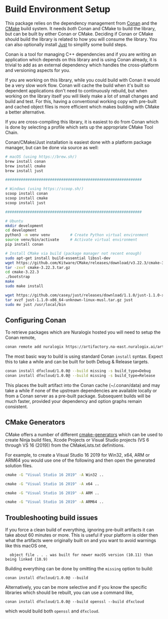 # Build Environment Setup

This package relies on the dependency management from [Conan](https://conan.io/)
and the [CMake](https://cmake.org/) build system. It needs *both* Conan and
CMake to build the library, but can be built by either Conan or CMake. Deciding
if Conan or CMake should build the library is related to how you will consume
the library. You can also optionally install
[Just](https://github.com/casey/just) to simplify some build steps.

Conan is a tool for managing C++ dependencies and if you are writing an
application which depends on this library and is using Conan already, it is
trivial to add as an external dependency which handles the cross-platform and
versioning aspects for you.

If you are working on this library, while you could build with Conan it would be
a very slow work flow. Conan will cache the build when it's built so dependent
applications don't need to continuously rebuild, but when working on the library
itself you will likely make a lot of small changes and build and test. For this,
having a conventional working copy with pre-built and cached object files is
more efficient which makes building with CMake a better alternative.

If you are cross-compiling this library, it is easiest to do from Conan which is
done by selecting a profile which sets up the appropriate CMake Tool Chain.

Conan/CMake/Just installation is easiest done with a platform package manager,
but can be done via source as well:

```bash
# macOS (using https://brew.sh/)
brew install conan
brew install cmake
brew install just

#############################################################

# Windows (using https://scoop.sh/)
scoop install conan
scoop install cmake
scoop install just

#############################################################

# Ubuntu
mkdir development
cd development
python3 -m venv venv         # Create Python virtual environment
source venv/bin/activate     # Activate virtual environment
pip install conan

# Install CMake via build (package manager not recent enough)
sudo apt-get install build-essential libssl-dev
wget https://github.com/Kitware/CMake/releases/download/v3.22.3/cmake-3.22.3.tar.gz
tar -zxvf cmake-3.22.3.tar.gz
cd cmake-3.22.3
./bootstrap
make
sudo make install

wget https://github.com/casey/just/releases/download/1.1.0/just-1.1.0-x86_64-unknown-linux-musl.tar.gz
tar xvzf just-1.1.0-x86_64-unknown-linux-musl.tar.gz just
sudo mv just /usr/local/bin
```

## Configuring Conan

To retrieve packages which are Nuralogix hosted you will need to setup the Conan
remote,

```bash
conan remote add nuralogix https://artifactory.na-east.nuralogix.ai/artifactory/api/conan/conan
```

The most basic way to build is using standard Conan `install` syntax. Expect
this to take a while and can be built for both Debug & Release targets.

```bash
conan install dfxcloud/1.0.0@ --build missing -s build_type=Debug
conan install dfxcloud/1.0.0@ --build missing -s build_type=Release
```

This places the built artifact into the Conan cache (~/.conan/data) and may take
a while if none of the upstream dependencies are available locally or from a
Conan server as a pre-built package. Subsequent builds will be much faster,
provided your dependency and option graphs remain consistent.

## CMake Generators

CMake offers a number of different
[cmake-generators](https://cmake.org/cmake/help/latest/manual/cmake-generators.7.html)
which can be used to create Ninja build files, Xcode Projects or Visual Studio
projects (VS 6 through VS 16 (2019)) from the CMakeLists.txt definitions.

For example, to create a Visual Studio 16 2019 for Win32, x64, ARM or ARM64 you
would use one of the following and then open the generated solution files.

```cmd
cmake -G "Visual Studio 16 2019" -A Win32 ..

cmake -G "Visual Studio 16 2019" -A x64 ..

cmake -G "Visual Studio 16 2019" -A ARM ..

cmake -G "Visual Studio 16 2019" -A ARM64 ..
```

## Troubleshooting build issues

If you force a clean build of everything, ignoring pre-built artifacts it can
take about 60 minutes or more. This is useful if your platform is older then
what the artifacts were originally built on and you want to avoid warnings like
this macOS one,

```shell
  object file . . . was built for newer macOS version (10.11) than being linked (10.9)
```

Building everything can be done by omitting the `missing` option to build:

```shell
conan install dfxcloud/1.0.0@ --build
```

Alternatively, you can be more selective and if you know the specific libraries
which should be rebuilt, you can use a command like,

```shell
conan install dfxcloud/1.0.0@ --build openssl --build dfxcloud
```

which would build both `openssl` and `dfxcloud`.
